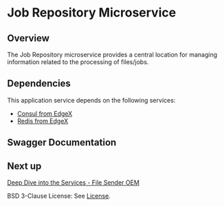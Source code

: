 # Job Repository Microservice

## Overview
The Job Repository microservice provides a central location for managing information related to the processing of files/jobs.

## Dependencies
This application service depends on the following services:

- [Consul from EdgeX](https://docs.edgexfoundry.org/2.3/security/Ch-Secure-Consul/)
- [Redis from EdgeX](https://docs.edgexfoundry.org/2.3/microservices/core/database/Ch-Redis/)

## Swagger Documentation

<swagger-ui src="./api-definitions/ms-job-repository.yaml"/>

## Next up

[Deep Dive into the Services - File Sender OEM](./ms-file-sender-oem.md)

BSD 3-Clause License: See [License](../LICENSE.md).
